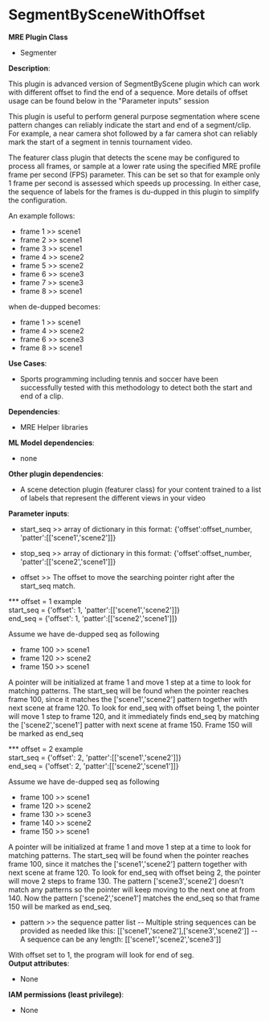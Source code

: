 # SegmentBySceneWithOffset #

**MRE Plugin Class**
- Segmenter

**Description**:

This plugin is advanced version of SegmentByScene plugin which can work with different offset to find the end of a sequence.
More details of offset usage can be found below in the "Parameter inputs" session  

This plugin is useful to perform general purpose segmentation where scene pattern changes can reliably indicate the start and end of a segment/clip. For example, a near camera shot followed by a far camera shot can reliably mark the start of a segment in tennis tournament video.

The featurer class plugin that detects the scene may be configured to process all frames, or sample at a lower rate using the specified MRE profile frame per second (FPS) parameter. This can be set so that for example only 1 frame per second is assessed which speeds up processing. In either case, the sequence of labels for the frames is du-dupped in this plugin to simplify the configuration.

An example follows:

- frame 1 >> scene1
- frame 2 >> scene1
- frame 3 >> scene1
- frame 4 >> scene2
- frame 5 >> scene2
- frame 6 >> scene3
- frame 7 >> scene3
- frame 8 >> scene1

when de-dupped becomes:
- frame 1 >> scene1
- frame 4 >> scene2
- frame 6 >> scene3
- frame 8 >> scene1

**Use Cases**:
- Sports programming including tennis and soccer have been successfully tested with this methodology to detect both the start and end of a clip.

**Dependencies**:
- MRE Helper libraries

**ML Model dependencies**:
- none

**Other plugin dependencies**:
- A scene detection plugin (featurer class) for your content trained to a list of labels that represent the different views in your video

**Parameter inputs**:
- start_seq >> array of dictionary in this format: {'offset':offset_number, 'patter':[['scene1','scene2']]}
- stop_seq >> array of dictionary in this format: {'offset':offset_number, 'patter':[['scene2','scene1']]}  

- offset >> The offset to move the searching pointer right after the start_seq match.   
 
*** offset = 1 example  
start_seq = {'offset': 1, 'patter':[['scene1','scene2']]}  
end_seq =   {'offset': 1, 'patter':[['scene2','scene1']]}  

Assume we have de-dupped seq as following
- frame 100 >> scene1
- frame 120 >> scene2
- frame 150 >> scene1

A pointer will be initialized at frame 1 and move 1 step at a time to look for matching patterns. 
The start_seq will be found when the pointer reaches frame 100, since it matches the ['scene1','scene2'] pattern together with next scene at frame 120. To look for end_seq with offset being 1, the pointer will move 1 step to frame 120, and it immediately finds end_seq by matching the ['scene2','scene1'] patter with next scene at frame 150. Frame 150 will be marked as end_seq

*** offset = 2 example  
start_seq = {'offset': 2, 'patter':[['scene1','scene2']]}  
end_seq =   {'offset': 2, 'patter':[['scene2','scene1']]}  

Assume we have de-dupped seq as following
- frame 100 >> scene1
- frame 120 >> scene2
- frame 130 >> scene3
- frame 140 >> scene2
- frame 150 >> scene1

A pointer will be initialized at frame 1 and move 1 step at a time to look for matching patterns. 
The start_seq will be found when the pointer reaches frame 100, since it matches the ['scene1','scene2'] pattern together with next scene at frame 120. To look for end_seq with offset being 2, the pointer will move 2 steps to frame 130. The pattern ['scene3','scene2'] doesn't match any patterns so the pointer will keep moving to the next one at from 140. Now the pattern ['scene2','scene1'] matches the end_seq so that frame 150 will be marked as end_seq. 

- pattern >> the sequence patter list
-- Multiple string sequences can be provided as needed like this:
[['scene1','scene2'],['scene3','scene2']]
-- A sequence can be any length:
[['scene1','scene2','scene3']]

With offset set to 1, the program will look for end of seg.  
**Output attributes**:
- None

**IAM permissions (least privilege)**:
- None
